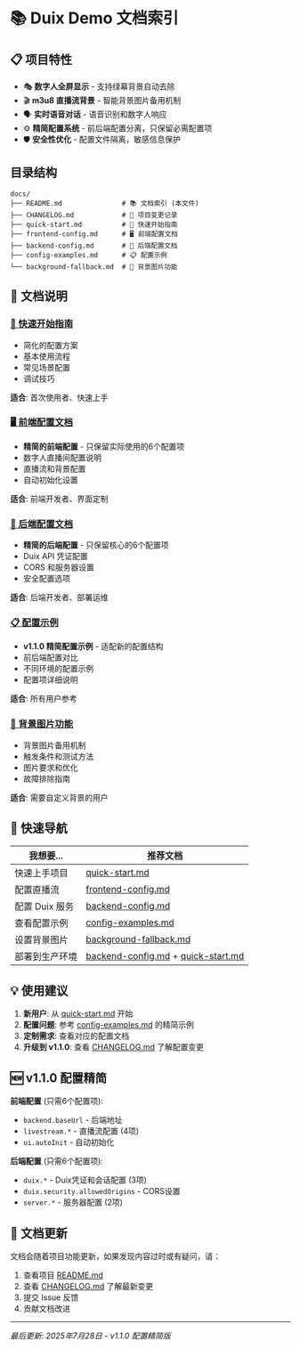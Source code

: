 # 📚 Duix Demo 文档索引

## 📋 项目特性

- 🎭 **数字人全屏显示** - 支持绿幕背景自动去除
- 🎬 **m3u8 直播流背景** - 智能背景图片备用机制
- 🗣️ **实时语音对话** - 语音识别和数字人响应
- ⚙️ **精简配置系统** - 前后端配置分离，只保留必需配置项
- 🛡️ **安全性优化** - 配置文件隔离，敏感信息保护

## 目录结构

```
docs/
├── README.md               # 📚 文档索引 (本文件)
├── CHANGELOG.md            # 📝 项目变更记录
├── quick-start.md          # 🚀 快速开始指南
├── frontend-config.md      # 🖥️ 前端配置文档
├── backend-config.md       # 🔧 后端配置文档
├── config-examples.md      # 📋 配置示例
└── background-fallback.md  # 🎨 背景图片功能
```

## 📖 文档说明

### [🚀 快速开始指南](./quick-start.md)
- 简化的配置方案
- 基本使用流程
- 常见场景配置
- 调试技巧

**适合**: 首次使用者、快速上手

### [🖥️ 前端配置文档](./frontend-config.md)
- **精简的前端配置** - 只保留实际使用的6个配置项
- 数字人直播间配置说明
- 直播流和背景配置
- 自动初始化设置

**适合**: 前端开发者、界面定制

### [🔧 后端配置文档](./backend-config.md)
- **精简的后端配置** - 只保留核心的6个配置项
- Duix API 凭证配置
- CORS 和服务器设置
- 安全配置选项

**适合**: 后端开发者、部署运维

### [📋 配置示例](./config-examples.md)
- **v1.1.0 精简配置示例** - 适配新的配置结构
- 前后端配置对比
- 不同环境的配置示例
- 配置项详细说明

**适合**: 所有用户参考

### [🎨 背景图片功能](./background-fallback.md)
- 背景图片备用机制
- 触发条件和测试方法
- 图片要求和优化
- 故障排除指南

**适合**: 需要自定义背景的用户

## 🔗 快速导航

| 我想要... | 推荐文档 |
|-----------|----------|
| 快速上手项目 | [quick-start.md](./quick-start.md) |
| 配置直播流 | [frontend-config.md](./frontend-config.md) |
| 配置 Duix 服务 | [backend-config.md](./backend-config.md) |
| 查看配置示例 | [config-examples.md](./config-examples.md) |
| 设置背景图片 | [background-fallback.md](./background-fallback.md) |
| 部署到生产环境 | [backend-config.md](./backend-config.md) + [quick-start.md](./quick-start.md) |

## 💡 使用建议

1. **新用户**: 从 [quick-start.md](./quick-start.md) 开始
2. **配置问题**: 参考 [config-examples.md](./config-examples.md) 的精简示例
3. **定制需求**: 查看对应的配置文档
4. **升级到 v1.1.0**: 查看 [CHANGELOG.md](./CHANGELOG.md) 了解配置变更

## 🆕 v1.1.0 配置精简

**前端配置** (只需6个配置项):
- `backend.baseUrl` - 后端地址
- `livestream.*` - 直播流配置 (4项)
- `ui.autoInit` - 自动初始化

**后端配置** (只需6个配置项):
- `duix.*` - Duix凭证和会话配置 (3项)
- `duix.security.allowedOrigins` - CORS设置
- `server.*` - 服务器配置 (2项)

## 🔄 文档更新

文档会随着项目功能更新，如果发现内容过时或有疑问，请：
1. 查看项目 [README.md](../README.md)
2. 查看 [CHANGELOG.md](./CHANGELOG.md) 了解最新变更
3. 提交 Issue 反馈
4. 贡献文档改进

---
*最后更新: 2025年7月28日 - v1.1.0 配置精简版*
